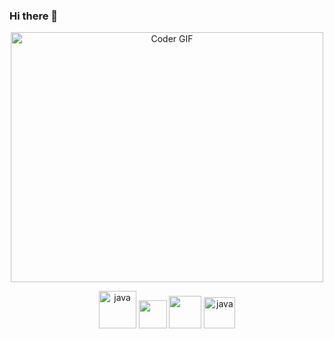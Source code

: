 ### Hi there 👋

<p align="center">

  <img src="https://camo.githubusercontent.com/2309797487e5e969659a3b545c96151807b04120a9cc2985f632ec94ba00c9f3/68747470733a2f2f6d656469612e67697068792e636f6d2f6d656469612f53576f536b4e36447854737a71494b4571762f67697068792e676966" alt="Coder GIF" width="500" height="400">
  

<p align="center">
      <img src="https://www.vectorlogo.zone/logos/java/java-icon.svg" alt="java" width="60" height="60"/>
      <img src="https://upload.wikimedia.org/wikipedia/commons/d/d5/Selenium_Logo.png" height="45"></a></code>
      <img src="https://upload.wikimedia.org/wikipedia/commons/9/95/Font_Awesome_5_brands_github.svg" height="52"></a></code>
      <img src="https://www.vectorlogo.zone/logos/git-scm/git-scm-icon.svg" alt="java" width="50" height="50"/>
<!--
**TheHatipoglu/TheHatipoglu** is a ✨ _special_ ✨ repository because its `README.md` (this file) appears on your GitHub profile.

Here are some ideas to get you started:

- 🔭 I’m currently working on ...
- 🌱 I’m currently learning ...
- 👯 I’m looking to collaborate on ...
- 🤔 I’m looking for help with ...
- 💬 Ask me about ...
- 📫 How to reach me: ...
- 😄 Pronouns: ...
- ⚡ Fun fact: ...
-->
<br>



<div align="center">





[![Rafe's GitHub stats](https://github-readme-stats.vercel.app/api?username=TheHatipoglu&show_icons=true&theme=radical)
](https://github.com/anuraghazra/github-readme-stats)


[![GitHub Streak](https://github-readme-streak-stats.herokuapp.com/?user=TheHatipoglu&theme=highcontrast)](https://git.io/streak-stats)




</div>
